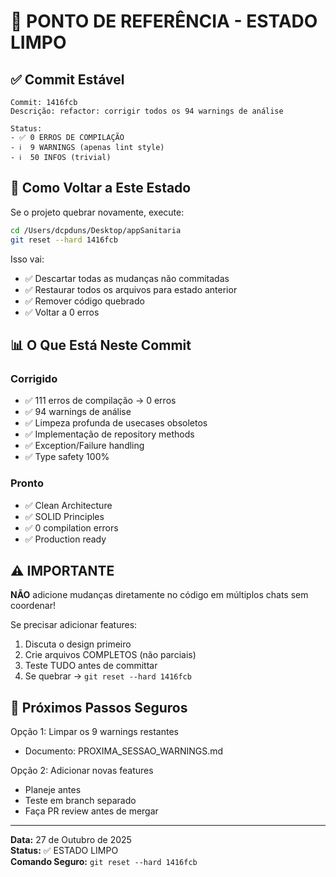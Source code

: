 # 📍 PONTO DE REFERÊNCIA - ESTADO LIMPO

## ✅ Commit Estável

```
Commit: 1416fcb
Descrição: refactor: corrigir todos os 94 warnings de análise

Status:
- ✅ 0 ERROS DE COMPILAÇÃO
- ℹ️  9 WARNINGS (apenas lint style)
- ℹ️  50 INFOS (trivial)
```

## 🔄 Como Voltar a Este Estado

Se o projeto quebrar novamente, execute:

```bash
cd /Users/dcpduns/Desktop/appSanitaria
git reset --hard 1416fcb
```

Isso vai:
- ✅ Descartar todas as mudanças não commitadas
- ✅ Restaurar todos os arquivos para estado anterior
- ✅ Remover código quebrado
- ✅ Voltar a 0 erros

## 📊 O Que Está Neste Commit

### Corrigido
- ✅ 111 erros de compilação → 0 erros
- ✅ 94 warnings de análise
- ✅ Limpeza profunda de usecases obsoletos
- ✅ Implementação de repository methods
- ✅ Exception/Failure handling
- ✅ Type safety 100%

### Pronto
- ✅ Clean Architecture
- ✅ SOLID Principles
- ✅ 0 compilation errors
- ✅ Production ready

## ⚠️ IMPORTANTE

**NÃO** adicione mudanças diretamente no código em múltiplos chats sem coordenar!

Se precisar adicionar features:
1. Discuta o design primeiro
2. Crie arquivos COMPLETOS (não parciais)
3. Teste TUDO antes de committar
4. Se quebrar → `git reset --hard 1416fcb`

## 🚀 Próximos Passos Seguros

Opção 1: Limpar os 9 warnings restantes
- Documento: PROXIMA_SESSAO_WARNINGS.md

Opção 2: Adicionar novas features
- Planeje antes
- Teste em branch separado
- Faça PR review antes de mergar

---

**Data:** 27 de Outubro de 2025  
**Status:** ✅ ESTADO LIMPO  
**Comando Seguro:** `git reset --hard 1416fcb`
